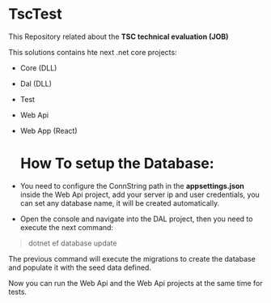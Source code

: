 # TscTest

This Repository related about the **TSC technical evaluation (JOB)**

This solutions contains hte next .net core projects:

- Core (DLL)
- Dal (DLL)
- Test
- Web Api
- Web App (React)

  # How To setup the Database:

- You need to configure the ConnString path in the **appsettings.json** inside the Web Api project, add your server ip and user credentials, you can set any database name, it will be created automatically.

- Open the console and navigate into the DAL project, then you need to execute the next command:

> dotnet ef database update

The previous command will execute the migrations to create the database and populate it with the seed data defined.

Now you can run the Web Api and the Web Api projects at the same time for tests.